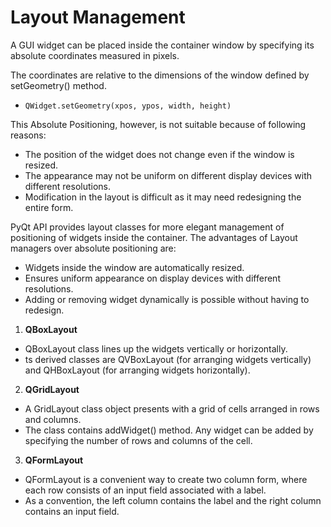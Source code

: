 # Layout Management

A GUI widget can be placed inside the container window by specifying its absolute coordinates measured in pixels.

The coordinates are relative to the dimensions of the window defined by setGeometry() method.
  - ``QWidget.setGeometry(xpos, ypos, width, height)``

This Absolute Positioning, however, is not suitable because of following reasons:
  - The position of the widget does not change even if the window is resized.
  - The appearance may not be uniform on different display devices with different resolutions.
  - Modification in the layout is difficult as it may need redesigning the entire form.

PyQt API provides layout classes for more elegant management of positioning of widgets inside the container. The advantages of Layout managers over absolute positioning are:
  - Widgets inside the window are automatically resized.
  - Ensures uniform appearance on display devices with different resolutions.
  - Adding or removing widget dynamically is possible without having to redesign.

1. **QBoxLayout**
  - QBoxLayout class lines up the widgets vertically or horizontally.
  - ts derived classes are QVBoxLayout (for arranging widgets vertically) and QHBoxLayout (for arranging widgets horizontally).
2. **QGridLayout**
  - A GridLayout class object presents with a grid of cells arranged in rows and columns.
  - The class contains addWidget() method. Any widget can be added by specifying the number of rows and columns of the cell.
3. **QFormLayout**
  - QFormLayout is a convenient way to create two column form, where each row consists of an input field associated with a label.
  - As a convention, the left column contains the label and the right column contains an input field.
